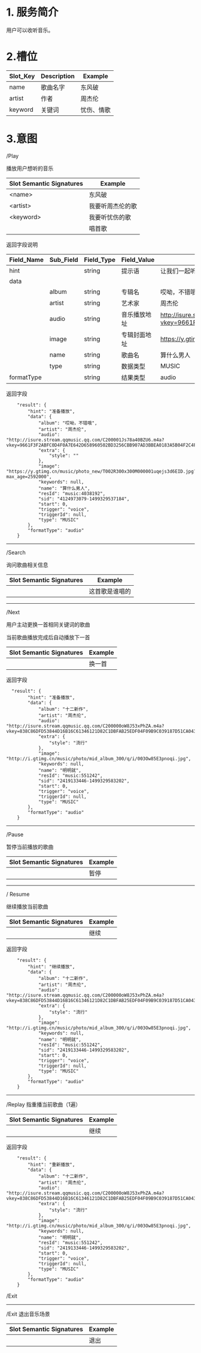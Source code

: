 
# 1. 服务简介

用户可以收听音乐。

# 2.槽位

| **Slot\_Key** | **Description** | **Example** |
| --- | --- | --- |
| name | 歌曲名字 | 东风破 |
| artist | 作者 | 周杰伦 |
| keyword | 关键词 | 忧伤、情歌 |

# 3.意图

\/Play

播放用户想听的音乐

| **Slot Semantic Signatures** | **Example** |
| --- | --- |
| &lt;name&gt; | 东风破 |
| &lt;artist&gt; | 我要听周杰伦的歌 |
| &lt;keyword&gt; | 我要听忧伤的歌 |
|  | 唱首歌 |

返回字段说明

| **Field\_Name** | **Sub\_Field** | **Field\_Type** | **Field\_Value** | **Field\_Example** |
| --- | --- | --- | --- | --- |
| hint |  | string | 提示语 | 让我们一起听听闻 |
| data |  |  |  |  |
|  | album | string | 专辑名 | 哎呦，不错哦 |
|  | artist | string | 艺术家 | 周杰伦 |
|  | audio | string | 音乐播放地址 | http://isure.stream.qqmusic.qq.com/C200001Js78a40BZU6.m4a?vkey=9661F3F2ABFC0D4F0A7E642D658960502BD3256CBB907AD3BBEA0183A5B04F2C4F44751DC8FE8776ABD72427071476C31CFEDE6F5679081E&guid=12347254&fromtag=50&uin=1152921504733674178 |
|  | image | string | 专辑封面地址 | https://y.gtimg.cn/music/photo_new/T002R300x300M000001uqejs3d6EID.jpg?max_age=2592000 |
|  | name | string | 歌曲名 | 算什么男人 |
|  | type | string | 数据类型 | MUSIC |
| formatType |  | string | 结果类型 | audio |

返回字段

```
    "result": {
        "hint": "准备播放",
        "data": {
            "album": "哎呦，不错哦",
            "artist": "周杰伦",
            "audio": "http://isure.stream.qqmusic.qq.com/C200001Js78a40BZU6.m4a?vkey=9661F3F2ABFC0D4F0A7E642D658960502BD3256CBB907AD3BBEA0183A5B04F2C4F44751DC8FE8776ABD72427071476C31CFEDE6F5679081E&guid=12347254&fromtag=50&uin=1152921504733674178",
            "extra": {
                "style": ""
            },
            "image": "https://y.gtimg.cn/music/photo_new/T002R300x300M000001uqejs3d6EID.jpg?max_age=2592000",
            "keywords": null,
            "name": "算什么男人",
            "resId": "music:4038192",
            "sid": "4124973079-1499329537184",
            "start": 0,
            "trigger": "voice",
            "triggerId": null,
            "type": "MUSIC"
        },
        "formatType": "audio"
    }
```

---

\/Search

询问歌曲相关信息

| **Slot Semantic Signatures** | **Example** |
| --- | --- |
|  | 这首歌是谁唱的 |



---

\/Next

用户主动更换一首相同关键词的歌曲

当前歌曲播放完成后自动播放下一首

| **Slot Semantic Signatures** | **Example** |
| --- | --- |
|  | 换一首 |

返回字段

```
  "result": {
        "hint": "准备播放",
        "data": {
            "album": "十二新作",
            "artist": "周杰伦",
            "audio": "http://isure.stream.qqmusic.qq.com/C200000oW8J53xPhZA.m4a?vkey=838C86DFD53844D16B16C61346121D82C1DBFAB25EDF04F09B9C039187D51CA043EF36941B7AA4B79C05450F291957C5AEF8892E722EE646&guid=12347254&fromtag=50&uin=1152921504733674178",
            "extra": {
                "style": "流行"
            },
            "image": "http://i.gtimg.cn/music/photo/mid_album_300/q/i/003Ow85E3pnoqi.jpg",
            "keywords": null,
            "name": "明明就",
            "resId": "music:551242",
            "sid": "2419133446-1499329583202",
            "start": 0,
            "trigger": "voice",
            "triggerId": null,
            "type": "MUSIC"
        },
        "formatType": "audio"
    }
```

---

\/Pause

暂停当前播放的歌曲

| **Slot Semantic Signatures** | **Example** |
| --- | --- |
|  | 暂停 |

---

\/ Resume

继续播放当前歌曲

| **Slot Semantic Signatures** | **Example** |
| --- | --- |
|  | 继续 |

返回字段

```
    "result": {
        "hint": "继续播放",
        "data": {
            "album": "十二新作",
            "artist": "周杰伦",
            "audio": "http://isure.stream.qqmusic.qq.com/C200000oW8J53xPhZA.m4a?vkey=838C86DFD53844D16B16C61346121D82C1DBFAB25EDF04F09B9C039187D51CA043EF36941B7AA4B79C05450F291957C5AEF8892E722EE646&guid=12347254&fromtag=50&uin=1152921504733674178",
            "extra": {
                "style": "流行"
            },
            "image": "http://i.gtimg.cn/music/photo/mid_album_300/q/i/003Ow85E3pnoqi.jpg",
            "keywords": null,
            "name": "明明就",
            "resId": "music:551242",
            "sid": "2419133446-1499329583202",
            "start": 0,
            "trigger": "voice",
            "triggerId": null,
            "type": "MUSIC"
        },
        "formatType": "audio"
    }
```

---

\/Replay
指重播当前歌曲（1遍）

| **Slot Semantic Signatures** | **Example** |
| --- | --- |
|  | 继续 |

返回字段

```
    "result": {
        "hint": "重新播放",
        "data": {
            "album": "十二新作",
            "artist": "周杰伦",
            "audio": "http://isure.stream.qqmusic.qq.com/C200000oW8J53xPhZA.m4a?vkey=838C86DFD53844D16B16C61346121D82C1DBFAB25EDF04F09B9C039187D51CA043EF36941B7AA4B79C05450F291957C5AEF8892E722EE646&guid=12347254&fromtag=50&uin=1152921504733674178",
            "extra": {
                "style": "流行"
            },
            "image": "http://i.gtimg.cn/music/photo/mid_album_300/q/i/003Ow85E3pnoqi.jpg",
            "keywords": null,
            "name": "明明就",
            "resId": "music:551242",
            "sid": "2419133446-1499329583202",
            "start": 0,
            "trigger": "voice",
            "triggerId": null,
            "type": "MUSIC"
        },
        "formatType": "audio"
    }
```

\/Exit

---

\/Exit
退出音乐场景

| **Slot Semantic Signatures** | **Example** |
| --- | --- |
|  | 退出 |



